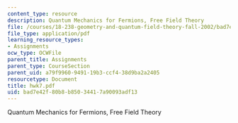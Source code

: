 ```yaml
---
content_type: resource
description: Quantum Mechanics for Fermions, Free Field Theory
file: /courses/18-238-geometry-and-quantum-field-theory-fall-2002/bad7e42f80b8b85034417a90093adf13_hwk7.pdf
file_type: application/pdf
learning_resource_types:
- Assignments
ocw_type: OCWFile
parent_title: Assignments
parent_type: CourseSection
parent_uid: a79f9960-9491-19b3-ccf4-38d9ba2a2405
resourcetype: Document
title: hwk7.pdf
uid: bad7e42f-80b8-b850-3441-7a90093adf13
---
```

Quantum Mechanics for Fermions, Free Field Theory

